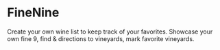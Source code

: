 # FineNine

Create your own wine list to keep track of your favorites.  Showcase your own fine 9, find & directions to vineyards, mark favorite vineyards.
